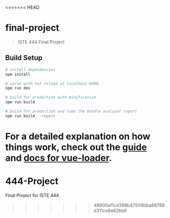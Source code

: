 <<<<<<< HEAD
# final-project

> ISTE 444 Final Project

## Build Setup

``` bash
# install dependencies
npm install

# serve with hot reload at localhost:8080
npm run dev

# build for production with minification
npm run build

# build for production and view the bundle analyzer report
npm run build --report
```

For a detailed explanation on how things work, check out the [guide](http://vuejs-templates.github.io/webpack/) and [docs for vue-loader](http://vuejs.github.io/vue-loader).
=======
# 444-Project
Final Project for ISTE 444
>>>>>>> 48800a11cd398b47508bba68788d311ce8e62bb6
